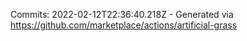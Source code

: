 Commits: 2022-02-12T22:36:40.218Z - Generated via https://github.com/marketplace/actions/artificial-grass
<br>
